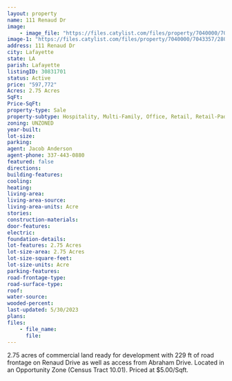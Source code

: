 ```yaml
---
layout: property
name: 111 Renaud Dr
image:
    - image_file: "https://files.catylist.com/files/property/7040000/7043357/28058120_Aerial_2.png"
image-1: "https://files.catylist.com/files/property/7040000/7043357/28058119_Aerial_1___111_Renaud_.png"
address: 111 Renaud Dr
city: Lafayette
state: LA
parish: Lafayette
listingID: 30831701
status: Active
price: "597,772"
Acres: 2.75 Acres
SqFt:
Price-SqFt:
property-type: Sale
property-subtype: Hospitality, Multi-Family, Office, Retail, Retail-Pad, Self Storage, Vacation/Resort, Other
zoning: UNZONED
year-built:
lot-size:
parking:
agent: Jacob Anderson
agent-phone: 337-443-0880
featured: false
directions:
building-features:
cooling:
heating:
living-area:
living-area-source:
living-area-units: Acre
stories:
construction-materials:
door-features:
electric:
foundation-details:
lot-features: 2.75 Acres
lot-size-area: 2.75 Acres
lot-size-square-feet:
lot-size-units: Acre
parking-features:
road-frontage-type:
road-surface-type:
roof:
water-source:
wooded-percent:
last-updated: 5/30/2023
plans:
files:
    - file_name:
      file:
---
```

2.75 acres of commercial land ready for development with 229 ft of road frontage on Renaud Drive as well as access from Abraham Drive. Located in an Opportunity Zone (Census Tract 10.01). Priced at $5.00/Sqft.
